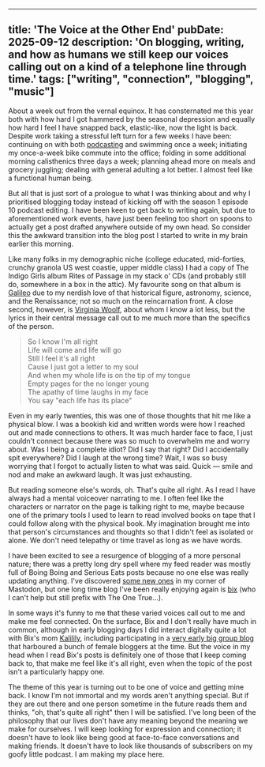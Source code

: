 
---
title: 'The Voice at the Other End'
pubDate: 2025-09-12
description: 'On blogging, writing, and how as humans we still keep our voices calling out on a kind of a telephone line through time.'
tags: ["writing", "connection", "blogging", "music"]
---

About a week out from the vernal equinox. It has consternated me this year both with how hard I got hammered by the seasonal depression and equally how hard I feel I have snapped back, elastic-like, now the light is back. Despite work taking a stressful left turn for a few weeks I have been: continuing on with both [podcasting](https://momentsofmadness.au/episode/2025/episode-9/) and swimming once a week; initiating my once-a-week bike commute into the office; folding in some additional morning calisthenics three days a week; planning ahead more on meals and grocery juggling; dealing with general adulting a lot better. I almost feel like a functional human being.

But all that is just sort of a prologue to what I was thinking about and why I prioritised blogging today instead of kicking off with the season 1 episode 10 podcast editing. I have been keen to get back to writing again, but due to aforementioned work events, have just been feeling too short on spoons to actually get a post drafted anywhere outside of my own head. So consider this the awkward transition into the blog post I started to write in my brain earlier this morning.

Like many folks in my demographic niche (college educated, mid-forties, crunchy granola US west coastie, upper middle class) I had a copy of The Indigo Girls album Rites of Passage in my stack o' CDs (and probably still do, somewhere in a box in the attic). My favourite song on that album is [Galileo](https://www.youtube.com/watch?v=aOhqEHYlIrU) due to my nerdish love of that historical figure, astronomy, science, and the Renaissance; not so much on the reincarnation front. A close second, however, is [Virginia Woolf](https://www.youtube.com/watch?v=dEu38h6Ug58&list=RDdEu38h6Ug58), about whom I know a lot less, but the lyrics in their central message call out to me much more than the specifics of the person.

> So I know I'm all right  
> Life will come and life will go  
> Still I feel it's all right  
> Cause I just got a letter to my soul  
> And when my whole life is on the tip of my tongue  
> Empty pages for the no longer young  
> The apathy of time laughs in my face  
> You say "each life has its place"

Even in my early twenties, this was one of those thoughts that hit me like a physical blow. I was a bookish kid and written words were how I reached out and made connections to others. It was much harder face to face, I just couldn't connect because there was so much to overwhelm me and worry about. Was I being a complete idiot? Did I say that right? Did I accidentally spit everywhere? Did I laugh at the wrong time? Wait, I was so busy worrying that I forgot to actually listen to what was said. Quick &mdash; smile and nod and make an awkward laugh. It was just exhausting.

But reading someone else's words, oh. That's quite all right. As I read I have always had a mental voiceover narrating to me. I often feel like the characters or narrator on the page is talking right to me, maybe because one of the primary tools I used to learn to read involved books on tape that I could follow along with the physical book. My imagination brought me into that person's circumstances and thoughts so that I didn't feel as isolated or alone. We don't need telepathy or time travel as long as we have words.

I have been excited to see a resurgence of blogging of a more personal nature; there was a pretty long dry spell where my feed reader was mostly full of Boing Boing and Serious Eats posts because no one else was really updating anything. I've discovered [some new ones](https://skyhulk.net/) in my corner of Mastodon, but one long time blog I've been really enjoying again is [bix](https://bix.blog/) (who I can't help but still prefix with The One True...).

In some ways it's funny to me that these varied voices call out to me and make me feel connected. On the surface, Bix and I don't really have much in common, although in early blogging days I did interact digitally quite a lot with Bix's mom [Kalilily](https://www.kalilily.net/), including participating in a [very early big group blog](https://blogsisters.blogspot.com/2002/03/i-made-it.html) that harboured a bunch of female bloggers at the time. But the voice in my head when I read Bix's posts is definitely one of those that I keep coming back to, that make me feel like it's all right, even when the topic of the post isn't a particularly happy one.

The theme of this year is turning out to be one of voice and getting mine back. I know I'm not immortal and my words aren't anything special. But if they are out there and one person sometime in the future reads them and thinks, "oh, that's quite all right" then I will be satisfied. I've long been of the philosophy that our lives don't have any meaning beyond the meaning we make for ourselves. I will keep looking for expression and connection; it doesn't have to look like being good at face-to-face conversations and making friends. It doesn't have to look like thousands of subscribers on my goofy little podcast. I am making my place here.
